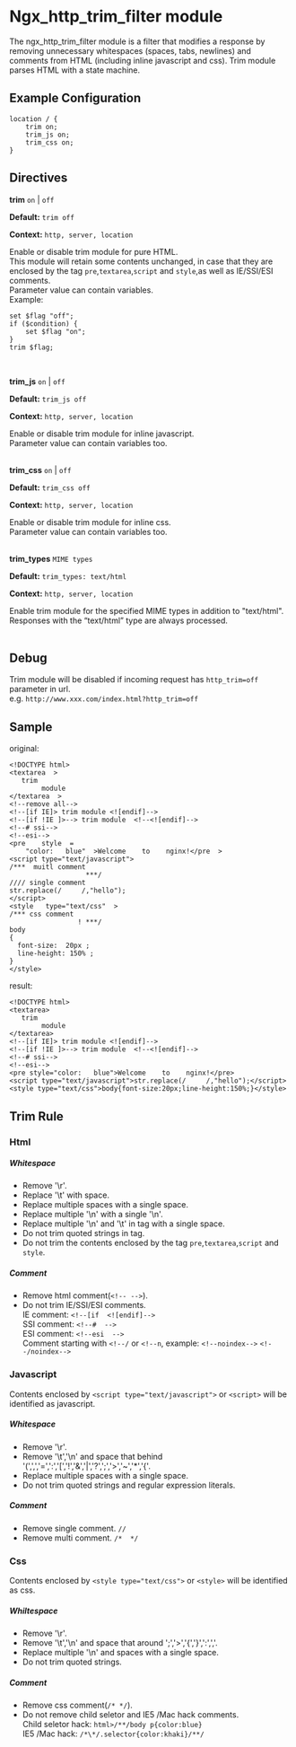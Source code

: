 # Ngx_http_trim_filter module

The ngx_http_trim_filter module is a filter that modifies a response by removing unnecessary whitespaces 
(spaces, tabs, newlines) and comments from HTML (including inline javascript and css). Trim module parses 
HTML with a state machine.


## Example Configuration

    location / {
        trim on;
        trim_js on;
        trim_css on;
    }

## Directives

**trim** `on` | `off`

**Default:** `trim off`

**Context:** `http, server, location` 
     
Enable or disable trim module for pure HTML.  
This module will retain some contents unchanged, in case that they are enclosed by the tag `pre`,`textarea`,`script` and `style`,as well as IE/SSI/ESI comments.  
Parameter value can contain variables.  
Example:  

    set $flag "off";
    if ($condition) {
        set $flag "on";
    }
    trim $flag;
<br/>


**trim_js** `on` | `off`

**Default:** `trim_js off`

**Context:** `http, server, location` 
     
Enable or disable trim module for inline javascript.  
Parameter value can contain variables too.  
<br/>


**trim_css** `on` | `off`

**Default:** `trim_css off`

**Context:** `http, server, location` 
     
Enable or disable trim module for inline css.  
Parameter value can contain variables too.  
<br/>


**trim_types** `MIME types`

**Default:** `trim_types: text/html`

**Context:** `http, server, location`

Enable trim module for the specified MIME types in addition to "text/html". Responses with the “text/html” type are always processed.  
<br/>


## Debug

Trim module will be disabled if incoming request has `http_trim=off` parameter in url.   
e.g.  `http://www.xxx.com/index.html?http_trim=off`  

## Sample
original:

    <!DOCTYPE html>
    <textarea  >
       trim
            module
    </textarea  >
    <!--remove all-->
    <!--[if IE]> trim module <![endif]-->
    <!--[if !IE ]>--> trim module  <!--<![endif]-->
    <!--# ssi-->
    <!--esi-->
    <pre    style  =
        "color:   blue"  >Welcome    to    nginx!</pre  >
    <script type="text/javascript">
    /***  muitl comment 
                       ***/
    //// single comment
    str.replace(/     /,"hello");
    </script>
    <style   type="text/css"  >
    /*** css comment
                     ! ***/
    body
    {
      font-size:  20px ;
      line-height: 150% ;
    }
    </style>
    
result:

    <!DOCTYPE html>
    <textarea>
       trim  
            module
    </textarea>
    <!--[if IE]> trim module <![endif]-->
    <!--[if !IE ]>--> trim module  <!--<![endif]-->
    <!--# ssi-->
    <!--esi-->
    <pre style="color:   blue">Welcome    to    nginx!</pre>
    <script type="text/javascript">str.replace(/     /,"hello");</script>
    <style type="text/css">body{font-size:20px;line-height:150%;}</style>


## Trim Rule

### Html
##### Whitespace
+ Remove '\r'.
+ Replace '\t' with space.
+ Replace multiple spaces with a single space.
+ Replace multiple '\n' with a single '\n'.
+ Replace multiple '\n' and '\t' in tag with a single space.
+ Do not trim quoted strings in tag.
+ Do not trim the contents enclosed by the tag `pre`,`textarea`,`script` and `style`.

##### Comment
+ Remove html comment(`<!-- -->`).
+ Do not trim IE/SSI/ESI comments.  
  IE comment: `<!--[if  <![endif]-->`  
  SSI comment: `<!--#  -->`  
  ESI comment: `<!--esi  -->`  
  Comment starting with `<!--/` or `<!--n`, example: `<!--noindex-->` `<!--/noindex-->`

### Javascript
Contents enclosed by `<script type="text/javascript">` or `<script>` will be identified as javascript.

##### Whitespace
+ Remove '\r'.
+ Remove '\t','\n' and space that behind '(',',','=',':','[','!','&','|','?',';','>','~','*','{'.
+ Replace multiple spaces with a single space.
+ Do not trim quoted strings and regular expression literals.

##### Comment
+ Remove single comment. `//`
+ Remove multi comment. `/*  */`


### Css
Contents enclosed by `<style type="text/css">` or `<style>` will be identified as css.

##### Whiltespace
+ Remove '\r'.
+ Remove '\t','\n' and space that around ';','>','{','}',':',','.
+ Replace multiple '\n' and spaces with a single space.
+ Do not trim quoted strings.

##### Comment
+ Remove css comment(`/* */`).
+ Do not remove child seletor and IE5 /Mac hack comments.  
  Child seletor hack: `html>/**/body p{color:blue}`  
  IE5 /Mac hack: `/*\*/.selector{color:khaki}/**/`  
